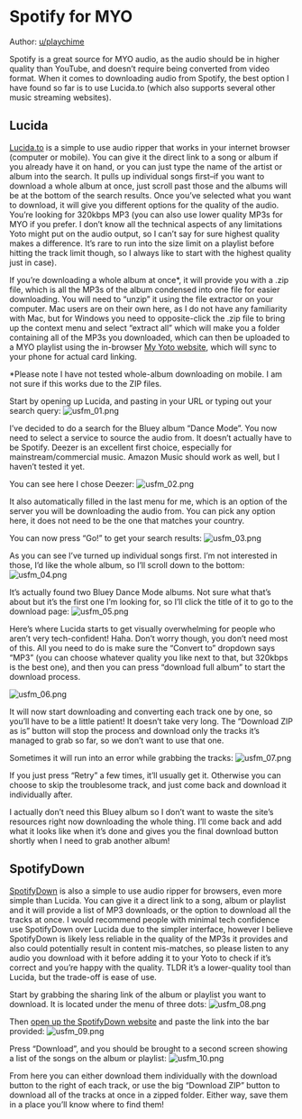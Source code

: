# Spotify for MYO

Author: [u/playchime](https://www.reddit.com/u/playchime)

Spotify is a great source for MYO audio, as the audio should be in higher quality than YouTube, and doesn’t require being converted from video format. When it comes to downloading audio from Spotify, the best option I have found so far is to use Lucida.to (which also supports several other music streaming websites). 

## Lucida

[Lucida.to](https://lucida.to) is a simple to use audio ripper that works in your internet browser (computer or mobile). You can give it the direct link to a song or album if you already have it on hand, or you can just type the name of the artist or album into the search. It pulls up individual songs first–if you want to download a whole album at once, just scroll past those and the albums will be at the bottom of the search results. Once you’ve selected what you want to download, it will give you different options for the quality of the audio. You’re looking for 320kbps MP3 (you can also use lower quality MP3s for MYO if you prefer. I don’t know all the technical aspects of any limitations Yoto might put on the audio output, so I can’t say for sure highest quality makes a difference. It’s rare to run into the size limit on a playlist before hitting the track limit though, so I always like to start with the highest quality just in case).

If you’re downloading a whole album at once*, it will provide you with a .zip file, which is all the MP3s of the album condensed into one file for easier downloading. You will need to “unzip” it using the file extractor on your computer. Mac users are on their own here, as I do not have any familiarity with Mac, but for Windows you need to opposite-click the .zip file to bring up the context menu and select “extract all” which will make you a folder containing all of the MP3s you downloaded, which can then be uploaded to a MYO playlist using the in-browser [My Yoto website](https://my.yotoplay.com/), which will sync to your phone for actual card linking.  

*Please note I have not tested whole-album downloading on mobile. I am not sure if this works due to the ZIP files.  

Start by opening up Lucida, and pasting in your URL or typing out your search query:
![usfm_01.png](../../img/usfm_01.png)

I’ve decided to do a search for the Bluey album “Dance Mode”. You now need to select a service to source the audio from. It doesn’t actually have to be Spotify. Deezer is an excellent first choice, especially for mainstream/commercial music. Amazon Music should work as well, but I haven’t tested it yet.

You can see here I chose Deezer:
![usfm_02.png](../../img/usfm_02.png)

It also automatically filled in the last menu for me, which is an option of the server you will be downloading the audio from. You can pick any option here, it does not need to be the one that matches your country. 

You can now press “Go!” to get your search results:
![usfm_03.png](../../img/usfm_03.png)

As you can see I’ve turned up individual songs first. I’m not interested in those, I’d like the whole album, so I’ll scroll down to the bottom:
![usfm_04.png](../../img/usfm_04.png)

It’s actually found two Bluey Dance Mode albums. Not sure what that’s about but it’s the first one I’m looking for, so I’ll click the title of it to go to the download page:
![usfm_05.png](../../img/usfm_05.png)

Here’s where Lucida starts to get visually overwhelming for people who aren’t very tech-confident! Haha. Don’t worry though, you don’t need most of this. All you need to do is make sure the “Convert to” dropdown says “MP3” (you can choose whatever quality you like next to that, but 320kbps is the best one), and then you can press “download full album” to start the download process.

![usfm_06.png](../../img/usfm_06.png)

It will now start downloading and converting each track one by one, so you’ll have to be a little patient! It doesn’t take very long. The “Download ZIP as is” button will stop the process and download only the tracks it’s managed to grab so far, so we don’t want to use that one.

Sometimes it will run into an error while grabbing the tracks:
![usfm_07.png](../../img/usfm_07.png)

If you just press “Retry” a few times, it’ll usually get it. Otherwise you can choose to skip the troublesome track, and just come back and download it individually after.

I actually don’t need this Bluey album so I don’t want to waste the site’s resources right now downloading the whole thing. I’ll come back and add what it looks like when it’s done and gives you the final download button shortly when I need to grab another album!


## SpotifyDown

[SpotifyDown](https://spotifydown.com/) is also a simple to use audio ripper for browsers, even more simple than Lucida. You can give it a direct link to a song, album or playlist and it will provide a list of MP3 downloads, or the option to download all the tracks at once. I would recommend people with minimal tech confidence use SpotifyDown over Lucida due to the simpler interface, however I believe SpotifyDown is likely less reliable in the quality of the MP3s it provides and also could potentially result in content mis-matches, so please listen to any audio you download with it before adding it to your Yoto to check if it’s correct and you’re happy with the quality. TLDR it’s a lower-quality tool than Lucida, but the trade-off is ease of use.

Start by grabbing the sharing link of the album or playlist you want to download. It is located under the menu of three dots:
![usfm_08.png](../../img/usfm_08.png)  

Then [open up the SpotifyDown website](https://spotifydown.com/) and paste the link into the bar provided:
![usfm_09.png](../../img/usfm_09.png)

Press “Download”, and you should be brought to a second screen showing a list of the songs on the album or playlist:
![usfm_10.png](../../img/usfm_10.png)

From here you can either download them individually with the download button to the right of each track, or use the big “Download ZIP” button to download all of the tracks at once in a zipped folder. Either way, save them in a place you’ll know where to find them!